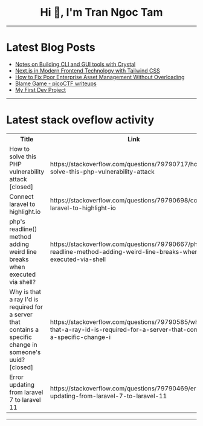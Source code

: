 <h1 align="center">Hi 👋, I'm Tran Ngoc Tam</h1>

---

# Latest Blog Posts 
<!-- BLOG-POST-LIST:START -->
- [Notes on Building CLI and GUI tools with Crystal](https://dev.to/kojix2/notes-on-building-cli-and-gui-tools-with-crystal-4pcd)
- [Next.js in Modern Frontend Technology with Tailwind CSS](https://dev.to/sunny_sahu_f5201e84adb64a/nextjs-in-modern-frontend-technology-with-tailwind-css-2g2d)
- [How to Fix Poor Enterprise Asset Management Without Overloading](https://dev.to/jennifer_devsamurai/how-to-fix-poor-enterprise-asset-management-without-overloading-p2d)
- [Blame Game - picoCTF writeups](https://dev.to/mahidulhq/blame-game-picoctf-writeups-1ipn)
- [My First Dev Project](https://dev.to/marcin_zgola_b14ff1d580dc/my-first-dev-project-1e3a)
<!-- BLOG-POST-LIST:END -->

---

# Latest stack oveflow activity
<table>
  <tr><th>Title</th><th>Link</th></tr>
  <!-- STACKOVERFLOW:START --><tr><td>How to solve this PHP vulnerability attack [closed]</td><td>https://stackoverflow.com/questions/79790717/how-to-solve-this-php-vulnerability-attack</td></tr><tr><td>Connect laravel to highlight.io</td><td>https://stackoverflow.com/questions/79790698/connect-laravel-to-highlight-io</td></tr><tr><td>php&#39;s readline&lpar;&rpar; method adding weird line breaks when executed via shell?</td><td>https://stackoverflow.com/questions/79790667/phps-readline-method-adding-weird-line-breaks-when-executed-via-shell</td></tr><tr><td>Why is that a ray I&#39;d is required for a server that contains a specific change in someone&#39;s uuid? [closed]</td><td>https://stackoverflow.com/questions/79790585/why-is-that-a-ray-id-is-required-for-a-server-that-contains-a-specific-change-i</td></tr><tr><td>Error updating from laravel 7 to laravel 11</td><td>https://stackoverflow.com/questions/79790469/error-updating-from-laravel-7-to-laravel-11</td></tr><!-- STACKOVERFLOW:END -->
</table>

---


